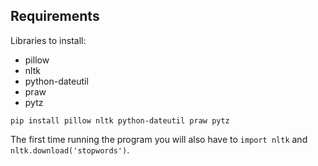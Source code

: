 ## Requirements 

Libraries to install:
- pillow 
- nltk 
- python-dateutil 
- praw 
- pytz

`pip install pillow nltk python-dateutil praw pytz`

The first time running the program you will also have to `import nltk` and `nltk.download('stopwords')`.